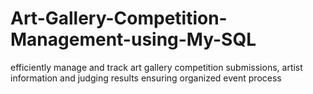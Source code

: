 # Art-Gallery-Competition-Management-using-My-SQL
efficiently manage and track art gallery competition submissions, artist
 information and judging results ensuring organized event process
